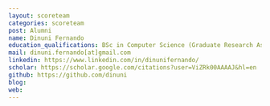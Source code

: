 ```yaml
---
layout: scoreteam
categories: scoreteam 
post: Alumni
name: Dinuni Fernando
education_qualifications: BSc in Computer Science (Graduate Research Assistant, PhD Student)
mail: dinuni.fernando[at]gmail.com
linkedin: https://www.linkedin.com/in/dinunifernando/
scholar: https://scholar.google.com/citations?user=ViZRk00AAAAJ&hl=en
github: https://github.com/dinuni
blog:
web:
---
```

